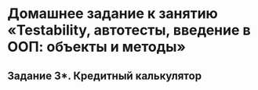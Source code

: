 # Домашнее задание к занятию «Testability, автотесты, введение в ООП: объекты и методы»
## Задание 3*. Кредитный калькулятор
